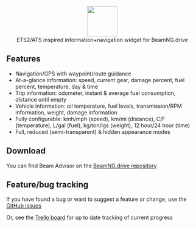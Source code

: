 <p align="center">
    <img align="center" src="https://i.imgur.com/FP0jNY9.png" width="auto" height="80">
    <br>
    ETS2/ATS inspired information+navigation widget for BeamNG.drive
</p>

## Features
- Navigation/GPS with waypoint/route guidance
- At-a-glance information: speed, current gear, damage percent, fuel percent, temperature, day & time
- Trip information: odometer, instant & average fuel consumption, distance until empty
- Vehicle information: oil temperature, fuel levels, transmission/RPM information, weight, damage information
- Fully configurable: kmh/mph (speed), km/mi (distance), C/F (temperature), L/gal (fuel), kg/ton/lgs (weight), 12 hour/24 hour (time)
- Full, reduced (semi-transparent) & hidden appearance modes

## Download
You can find Beam Advisor on the [BeamNG.drive repository]()

## Feature/bug tracking
If you have found a bug or want to suggest a feature or change, use the [GitHub issues](https://github.com/ThatTonybo/BeamAdvisor/issues)

Or, see the [Trello board]() for up to date tracking of current progress